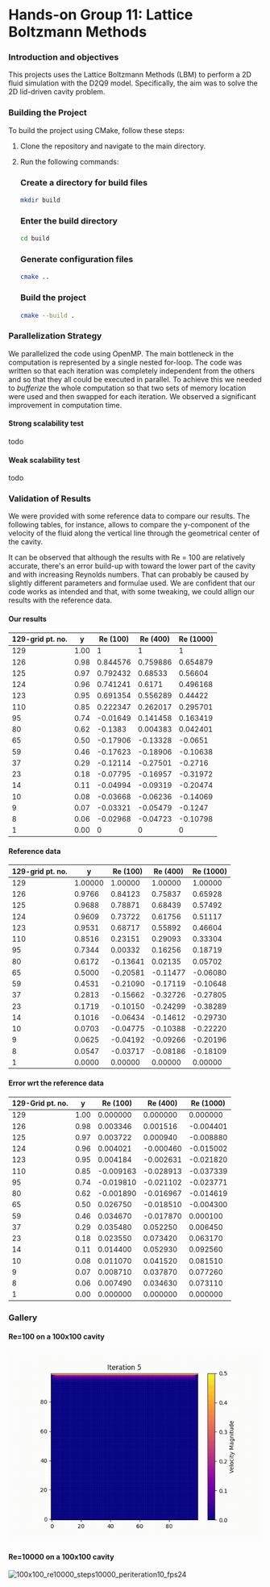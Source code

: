 # Hands-on Group 11: Lattice Boltzmann Methods 
### Introduction and objectives
This projects uses the Lattice Boltzmann Methods (LBM) to perform a 2D fluid simulation with the D2Q9 model. Specifically, the aim was to solve the 2D lid-driven cavity problem.


### Building the Project

To build the project using CMake, follow these steps:

1. Clone the repository and navigate to the main directory.
2. Run the following commands:

   
   ### Create a directory for build files
   ```bash
   mkdir build
   ```

   
   ### Enter the build directory
   ```bash
   cd build
   ```
  
   ### Generate configuration files
   ```bash
   cmake ..
   ```
    
   ### Build the project
   ```bash
   cmake --build .
   ```



### Parallelization Strategy
We parallelized the code using OpenMP. The main bottleneck in the computation is represented by a single nested for-loop. The code was written so that each iteration was completely independent from the others and so that they all could be executed in parallel. To achieve this we needed to *bufferize* the whole computation so that two sets of memory location were used and then swapped for each iteration.
We observed a significant improvement in computation time.

#### Strong scalability test
todo

#### Weak scalability test
todo

### Validation of Results
We were provided with some reference data to compare our results.
The following tables, for instance, allows to compare the y-component of the velocity of the fluid along the vertical line through the geometrical center of the cavity.  

It can be observed that although the results with Re = 100 are relatively accurate, there's an error build-up with toward the lower part of the cavity and with increasing Reynolds numbers. That can probably be caused by slightly different parameters and formulae used. We are confident that our code works as intended and that, with some tweaking, we could allign our results with the reference data.


#### Our results
| 129-grid pt. no. | y       | Re (100)  | Re (400)  | Re (1000) |
|------------------|---------|-----------|-----------|-----------|
| 129              | 1.00    | 1         | 1         | 1         |
| 126              | 0.98    | 0.844576  | 0.759886  | 0.654879  |
| 125              | 0.97    | 0.792432  | 0.68533   | 0.56604   |
| 124              | 0.96    | 0.741241  | 0.6171    | 0.496168  |
| 123              | 0.95    | 0.691354  | 0.556289  | 0.44422   |
| 110              | 0.85    | 0.222347  | 0.262017  | 0.295701  |
| 95               | 0.74    | -0.01649  | 0.141458  | 0.163419  |
| 80               | 0.62    | -0.1383   | 0.004383  | 0.042401  |
| 65               | 0.50    | -0.17906  | -0.13328  | -0.0651   |
| 59               | 0.46    | -0.17623  | -0.18906  | -0.10638  |
| 37               | 0.29    | -0.12114  | -0.27501  | -0.2716   |
| 23               | 0.18    | -0.07795  | -0.16957  | -0.31972  |
| 14               | 0.11    | -0.04994  | -0.09319  | -0.20474  |
| 10               | 0.08    | -0.03668  | -0.06236  | -0.14069  |
| 9                | 0.07    | -0.03321  | -0.05479  | -0.1247   |
| 8                | 0.06    | -0.02968  | -0.04723  | -0.10798  |
| 1                | 0.00    | 0         | 0         | 0         |


#### Reference data
| 129-grid pt. no. | y      | Re (100)  | Re (400)  | Re (1000) |
|------------------|---------|-----------|-----------|-----------|
| 129              | 1.00000 | 1.00000   | 1.00000   | 1.00000   |
| 126              | 0.9766  | 0.84123   | 0.75837   | 0.65928   |
| 125              | 0.9688  | 0.78871   | 0.68439   | 0.57492   |
| 124              | 0.9609  | 0.73722   | 0.61756   | 0.51117   |
| 123              | 0.9531  | 0.68717   | 0.55892   | 0.46604   |
| 110              | 0.8516  | 0.23151   | 0.29093   | 0.33304   |
| 95               | 0.7344  | 0.00332   | 0.16256   | 0.18719   |
| 80               | 0.6172  | -0.13641  | 0.02135   | 0.05702   |
| 65               | 0.5000  | -0.20581  | -0.11477  | -0.06080  |
| 59               | 0.4531  | -0.21090  | -0.17119  | -0.10648  |
| 37               | 0.2813  | -0.15662  | -0.32726  | -0.27805  |
| 23               | 0.1719  | -0.10150  | -0.24299  | -0.38289  |
| 14               | 0.1016  | -0.06434  | -0.14612  | -0.29730  |
| 10               | 0.0703  | -0.04775  | -0.10388  | -0.22220  |
| 9                | 0.0625  | -0.04192  | -0.09266  | -0.20196  |
| 8                | 0.0547  | -0.03717  | -0.08186  | -0.18109  |
| 1                | 0.0000  | 0.00000   | 0.00000   | 0.00000   |

#### Error wrt the reference data
| 129-Grid pt. no. | y    | Re (100)    | Re (400)    | Re (1000)   |
|------------------|------|-------------|-------------|-------------|
| 129              | 1.00 | 0.000000    | 0.000000    | 0.000000    |
| 126              | 0.98 | 0.003346    | 0.001516    | -0.004401   |
| 125              | 0.97 | 0.003722    | 0.000940    | -0.008880   |
| 124              | 0.96 | 0.004021    | -0.000460   | -0.015002   |
| 123              | 0.95 | 0.004184    | -0.002631   | -0.021820   |
| 110              | 0.85 | -0.009163   | -0.028913   | -0.037339   |
| 95               | 0.74 | -0.019810   | -0.021102   | -0.023771   |
| 80               | 0.62 | -0.001890   | -0.016967   | -0.014619   |
| 65               | 0.50 | 0.026750    | -0.018510   | -0.004300   |
| 59               | 0.46 | 0.034670    | -0.017870   | 0.000100    |
| 37               | 0.29 | 0.035480    | 0.052250    | 0.006450    |
| 23               | 0.18 | 0.023550    | 0.073420    | 0.063170    |
| 14               | 0.11 | 0.014400    | 0.052930    | 0.092560    |
| 10               | 0.08 | 0.011070    | 0.041520    | 0.081510    |
| 9                | 0.07 | 0.008710    | 0.037870    | 0.077260    |
| 8                | 0.06 | 0.007490    | 0.034630    | 0.073110    |
| 1                | 0.00 | 0.000000    | 0.000000    | 0.000000    |


### Gallery

#### Re=100 on a 100x100 cavity
![100x100_re100_steps5000_periteration5_fps24](./media/100x100_re100_steps5000_periteration5_fps24.gif)

#### Re=10000 on a 100x100 cavity
![100x100_re10000_steps10000_periteration10_fps24](./media/100x100_re10000_steps10000_periteration10_fps24.gif)
